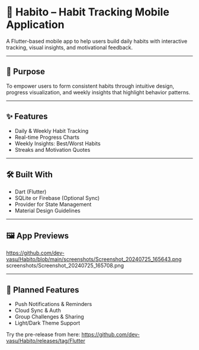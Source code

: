 # 📱 Habito – Habit Tracking Mobile Application

A Flutter-based mobile app to help users build daily habits with interactive tracking, visual insights, and motivational feedback.

---

## 🎯 Purpose

To empower users to form consistent habits through intuitive design, progress visualization, and weekly insights that highlight behavior patterns.

---

## ✨ Features

- Daily & Weekly Habit Tracking
- Real-time Progress Charts
- Weekly Insights: Best/Worst Habits
- Streaks and Motivation Quotes

---

## 🛠️ Built With

- Dart (Flutter)
- SQLite or Firebase (Optional Sync)
- Provider for State Management
- Material Design Guidelines

---

## 🖼️ App Previews

https://github.com/dev-vasu/Habito/blob/main/screenshots/Screenshot_20240725_165643.png
screenshots/Screenshot_20240725_165708.png

---



## 🔮 Planned Features

- Push Notifications & Reminders
- Cloud Sync & Auth
- Group Challenges & Sharing
- Light/Dark Theme Support

Try the pre-release from here:
https://github.com/dev-vasu/Habito/releases/tag/Flutter

